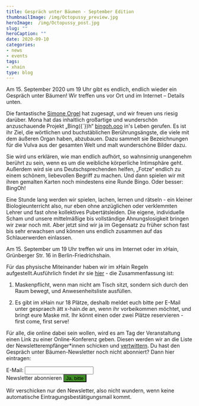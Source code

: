 ```yaml
---
title: Gespräch unter Bäumen - September Edition
thumbnailImage: /img/Octopussy_preview.jpg
heroImage:  /img/Octopussy_post.jpg
slug: ""
heroCaption: ""
date: 2020-09-10
categories:
- news
- events
tags:
- xhain
type: blog
---
```


Am 15. September 2020 um 19 Uhr gibt es endlich, endlich wieder ein Gespräch unter Bäumen! Wir treffen uns vor Ort und im Internet – Details unten.

Die fantastische  [Simone Orgel](http://www.simoneorgel.com) hat zugesagt, und wir freuen uns riesig darüber. Mona hat das inhaltlich großartige und wunderschön anzuschauende Projekt „Bing({`})h“ [bingoh.ooo](http://bingoh.ooo) in's Leben gerufen. Es ist ihr Ziel, die wörtlichen und buchstäblichen Berührungsängste, die viele mit dem äußeren Organ haben, abzubauen. Dazu sammelt sie Bezeichnungen für die Vulva aus der gesamten Welt und malt wunderschöne Bilder dazu.

Sie wird uns erklären, wie man endlich aufhört, so wahnsinnig unangenehm berührt zu sein, wenn es um die weibliche körperliche Intimsphäre geht. Außerdem wird sie uns Deutschsprechenden helfen, „Fotze“ endlich zu einem schönem, liebevollen Begriff zu machen. Und dann spielen wir mit ihren gemalten Karten noch mindestens eine Runde Bingo. Oder besser: BingOh!

Eine Stunde lang werden wir spielen, lachen, lernen und rätseln - ein kleiner Biologieunterricht also, nur eben ohne anzüglichen oder verklemmten Lehrer und fast ohne kollektives Pubertätsleiden. Die eigene, individuelle Scham und unsere mittelmäßige bis vollständige Ahnungslosigkeit bringen wir zwar noch mit. Aber jetzt sind wir ja im Gegensatz zu früher schon fast bis sehr erwachsen und können uns endlich zusammen auf das Schlauerwerden einlassen.

Am 15. September um 19 Uhr treffen wir uns im Internet oder im xHain, Grünberger Str. 16 in Berlin-Friedrichshain.

Für das physische Miteinander haben wir im xHain Regeln aufgestellt.Ausführlich findet ihr sie [hier](https://x-hain.de/de/post/2020-09-09_covid19houserule_update/) - die Zusammenfassung ist:

1. Maskenpflicht, wenn man nicht am Tisch sitzt, sondern sich durch den Raum bewegt, und Anwesenheitsliste ausfüllen.

2. Es gibt im xHain nur 18 Plätze, deshalb meldet euch bitte per E-Mail unter gespraech ätt x-hain.de an, wenn ihr vorbeikommen möchtet, und bringt eure Maske mit. Ihr könnt einen oder zwei Plätze reservieren - first come, first serve!

Für alle, die online dabei sein wollen, wird es am Tag der Veranstaltung einen Link zu einer Online-Konferenz geben. Diesen werden wir an die Liste der Newsletterempfänger*innen schicken und [vertwittern](https://twitter.com/xHain_hackspace). Du hast den Gespräch unter Bäumen-Newsletter noch nicht abonniert? Dann hier eintragen:
<form action="https://formspree.io/xhain_hack_makespace@posteo.de"
      method="POST">
    <label for="email">E-Mail:
    	<input type="email" name="_replyto" title="E-Mail" required>
    </label><br>
    <label>Newsletter abonnieren
    	<input type="submit" value="Ja, bitte" style="background:#408e27">
	</label><br>
</form>

Wir verschicken nur den Newsletter, also nicht wundern, wenn keine automatische Eintragungsbestätigungsmail kommt.
